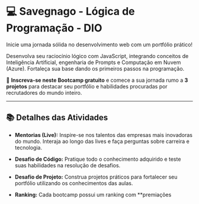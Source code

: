 # 💻 Savegnago - Lógica de Programação - DIO

Inicie uma jornada sólida no desenvolvimento web com um portfólio prático!

Desenvolva seu raciocínio lógico com JavaScript, integrando conceitos de Inteligência Artificial, engenharia de Prompts e Computação em Nuvem (Azure). Fortaleça sua base dando os primeiros passos na programação.

🚀 **Inscreva-se neste Bootcamp gratuito** e comece a sua jornada rumo a **3 projetos** para destacar seu portfólio e habilidades procuradas por recrutadores do mundo inteiro.

---

## 📚 Detalhes das Atividades

- **Mentorias (Live):** Inspire-se nos talentos das empresas mais inovadoras do mundo. Interaja ao longo das lives e faça perguntas sobre carreira e tecnologia.

- **Desafio de Código:** Pratique todo o conhecimento adquirido e teste suas habilidades na resolução de desafios.

- **Desafio de Projeto:** Construa projetos práticos para fortalecer seu portfólio utilizando os conhecimentos das aulas.

- **Ranking:** Cada bootcamp possui um ranking com **premiações


